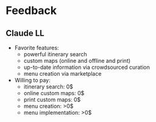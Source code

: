 # Feedback

## Claude LL
- Favorite features:
  - powerful itinerary search
  - custom maps (online and offline and print)
  - up-to-date information via crowdsourced curation
  - menu creation via marketplace
- Willing to pay:
  - itinerary search: 0$
  - online custom maps: 0$
  - print custom maps: 0$
  - menu creation: >0$
  - menu implementation: >0$

